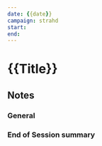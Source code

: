 ```yaml
---
date: {{date}}
campaign: strahd
start: 
end: 
---
```

# {{Title}}
## Notes
### General
### End of Session summary
